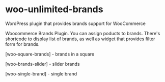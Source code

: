 # woo-unlimited-brands
WordPress plugin that provides brands support for WooCommerce

Woocommerce Brands Plugin. You can assign poducts to brands. There's shortcode to display list of brands, as well as widget that provides filter form for brands.

[woo-square-brands] - brands in a square


[woo-brands-slider] - slider brands


[woo-single-brand] - single brand

